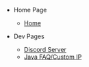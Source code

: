 - Home Page

  - [Home](dev/README.md)
  
- Dev Pages

  - [Discord Server](dev/discord-server.md)
  - [Java FAQ/Custom IP](dev/custom-ip.md)
